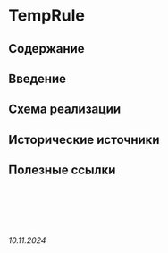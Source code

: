 # TempRule

## Содержание

## Введение

## Схема реализации

## Исторические источники

## Полезные ссылки


<br><br>
<br><br>

###### 10.11.2024